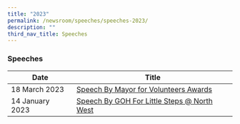 ```yaml
---
title: "2023"
permalink: /newsroom/speeches/speeches-2023/
description: ""
third_nav_title: Speeches
---
```

### Speeches

| Date | Title |
| --- | --- |
| 18 March 2023 | [Speech By Mayor for Volunteers Awards](/files/Speech/Mayor's%20Talking%20Points%20VA%202023-%20final.pdf)
| 14 January 2023 | [Speech By GOH For Little Steps @ North West](/files/Speech/GOH%20Speech%20for%20Little%20Steps%20@%20North%20West.pdf)